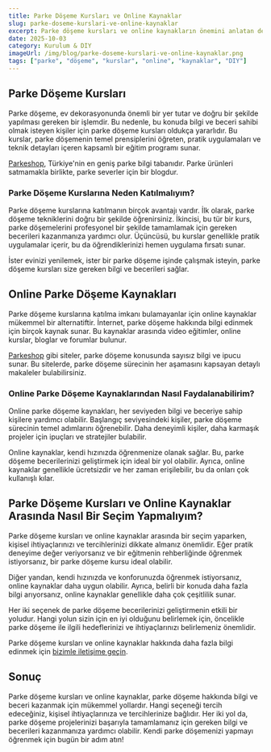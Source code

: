 ```yaml
---
title: Parke Döşeme Kursları ve Online Kaynaklar
slug: parke-doseme-kurslari-ve-online-kaynaklar
excerpt: Parke döşeme kursları ve online kaynakların önemini anlatan detaylı bir rehber. Kendi parke döşemenizi nasıl yapacağınızı öğrenin!
date: 2025-10-03
category: Kurulum & DIY
imageUrl: /img/blog/parke-doseme-kurslari-ve-online-kaynaklar.png
tags: ["parke", "döşeme", "kurslar", "online", "kaynaklar", "DIY"]
---
```


<h2>Parke Döşeme Kursları</h2>

<p>Parke döşeme, ev dekorasyonunda önemli bir yer tutar ve doğru bir şekilde yapılması gereken bir işlemdir. Bu nedenle, bu konuda bilgi ve beceri sahibi olmak isteyen kişiler için parke döşeme kursları oldukça yararlıdır. Bu kurslar, parke döşemenin temel prensiplerini öğreten, pratik uygulamaları ve teknik detayları içeren kapsamlı bir eğitim programı sunar.</p>

<p><a href="https://parkeshop.com">Parkeshop</a>, Türkiye'nin en geniş parke bilgi tabanıdır. Parke ürünleri satmamakla birlikte, parke severler için bir blogdur.</p>

<h3>Parke Döşeme Kurslarına Neden Katılmalıyım?</h3>

<p>Parke döşeme kurslarına katılmanın birçok avantajı vardır. İlk olarak, parke döşeme tekniklerini doğru bir şekilde öğrenirsiniz. İkincisi, bu tür bir kurs, parke döşemelerini profesyonel bir şekilde tamamlamak için gereken becerileri kazanmanıza yardımcı olur. Üçüncüsü, bu kurslar genellikle pratik uygulamalar içerir, bu da öğrendiklerinizi hemen uygulama fırsatı sunar.</p>

<p>İster evinizi yenilemek, ister bir parke döşeme işinde çalışmak isteyin, parke döşeme kursları size gereken bilgi ve becerileri sağlar.</p>

<h2>Online Parke Döşeme Kaynakları</h2>

<p>Parke döşeme kurslarına katılma imkanı bulamayanlar için online kaynaklar mükemmel bir alternatiftir. İnternet, parke döşeme hakkında bilgi edinmek için birçok kaynak sunar. Bu kaynaklar arasında video eğitimler, online kurslar, bloglar ve forumlar bulunur.</p>

<p><a href="https://parkeshop.com">Parkeshop</a> gibi siteler, parke döşeme konusunda sayısız bilgi ve ipucu sunar. Bu sitelerde, parke döşeme sürecinin her aşamasını kapsayan detaylı makaleler bulabilirsiniz.</p>

<h3>Online Parke Döşeme Kaynaklarından Nasıl Faydalanabilirim?</h3>

<p>Online parke döşeme kaynakları, her seviyeden bilgi ve beceriye sahip kişilere yardımcı olabilir. Başlangıç seviyesindeki kişiler, parke döşeme sürecinin temel adımlarını öğrenebilir. Daha deneyimli kişiler, daha karmaşık projeler için ipuçları ve stratejiler bulabilir.</p>

<p>Online kaynaklar, kendi hızınızda öğrenmenize olanak sağlar. Bu, parke döşeme becerilerinizi geliştirmek için ideal bir yol olabilir. Ayrıca, online kaynaklar genellikle ücretsizdir ve her zaman erişilebilir, bu da onları çok kullanışlı kılar.</p>

<h2>Parke Döşeme Kursları ve Online Kaynaklar Arasında Nasıl Bir Seçim Yapmalıyım?</h2>

<p>Parke döşeme kursları ve online kaynaklar arasında bir seçim yaparken, kişisel ihtiyaçlarınızı ve tercihlerinizi dikkate almanız önemlidir. Eğer pratik deneyime değer veriyorsanız ve bir eğitmenin rehberliğinde öğrenmek istiyorsanız, bir parke döşeme kursu ideal olabilir.</p>

<p>Diğer yandan, kendi hızınızda ve konforunuzda öğrenmek istiyorsanız, online kaynaklar daha uygun olabilir. Ayrıca, belirli bir konuda daha fazla bilgi arıyorsanız, online kaynaklar genellikle daha çok çeşitlilik sunar.</p>

<p>Her iki seçenek de parke döşeme becerilerinizi geliştirmenin etkili bir yoludur. Hangi yolun sizin için en iyi olduğunu belirlemek için, öncelikle parke döşeme ile ilgili hedeflerinizi ve ihtiyaçlarınızı belirlemeniz önemlidir.</p>

<p>Parke döşeme kursları ve online kaynaklar hakkında daha fazla bilgi edinmek için <a href="https://parkeshop.com/contact">bizimle iletişime geçin</a>.</p>

<h2>Sonuç</h2>

<p>Parke döşeme kursları ve online kaynaklar, parke döşeme hakkında bilgi ve beceri kazanmak için mükemmel yollardır. Hangi seçeneği tercih edeceğiniz, kişisel ihtiyaçlarınıza ve tercihlerinize bağlıdır. Her iki yol da, parke döşeme projelerinizi başarıyla tamamlamanız için gereken bilgi ve becerileri kazanmanıza yardımcı olabilir. Kendi parke döşemenizi yapmayı öğrenmek için bugün bir adım atın!</p>